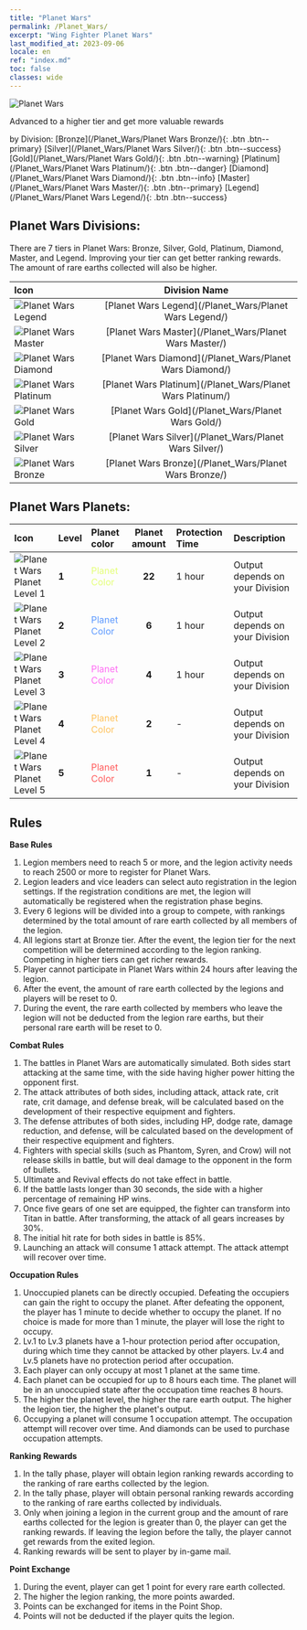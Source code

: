 ```yaml
---
title: "Planet Wars"
permalink: /Planet_Wars/
excerpt: "Wing Fighter Planet Wars"
last_modified_at: 2023-09-06
locale: en
ref: "index.md"
toc: false
classes: wide
---
```



  ![Planet Wars](/images/PlanetWars_header.png)

  Advanced to a higher tier and get more valuable rewards


  by Division:   [Bronze](/Planet_Wars/Planet Wars Bronze/){: .btn .btn--primary}   [Silver](/Planet_Wars/Planet Wars Silver/){: .btn .btn--success}   [Gold](/Planet_Wars/Planet Wars Gold/){: .btn .btn--warning}   [Platinum](/Planet_Wars/Planet Wars Platinum/){: .btn .btn--danger}   [Diamond](/Planet_Wars/Planet Wars Diamond/){: .btn .btn--info}   [Master](/Planet_Wars/Planet Wars Master/){: .btn .btn--primary}   [Legend](/Planet_Wars/Planet Wars Legend/){: .btn .btn--success} 

## Planet Wars Divisions:

  There are 7 tiers in Planet Wars: Bronze, Silver, Gold, Platinum, Diamond, Master, and Legend. Improving your tier can get better ranking rewards. The amount of rare earths collected will also be higher.

  |  Icon | Division Name |
  |:------|:-------------:|
 | ![Planet Wars Legend](/images/planet_wars/Legend_p.png) | [Planet Wars Legend](/Planet_Wars/Planet Wars Legend/) |
 | ![Planet Wars Master](/images/planet_wars/Master_p.png) | [Planet Wars Master](/Planet_Wars/Planet Wars Master/) |
 | ![Planet Wars Diamond](/images/planet_wars/Diamond_p.png) | [Planet Wars Diamond](/Planet_Wars/Planet Wars Diamond/) |
 | ![Planet Wars Platinum](/images/planet_wars/Platinum_p.png) | [Planet Wars Platinum](/Planet_Wars/Planet Wars Platinum/) |
 | ![Planet Wars Gold](/images/planet_wars/Gold_p.png) | [Planet Wars Gold](/Planet_Wars/Planet Wars Gold/) |
 | ![Planet Wars Silver](/images/planet_wars/Silver_p.png) | [Planet Wars Silver](/Planet_Wars/Planet Wars Silver/) |
 | ![Planet Wars Bronze](/images/planet_wars/Bronze_p.png) | [Planet Wars Bronze](/Planet_Wars/Planet Wars Bronze/) |


## Planet Wars Planets:

  |  Icon | Level | Planet color | Planet amount | Protection Time | Description |
  |:------|:------|:-------------|:-------------:|:----------------|:------------|
 | ![Planet Wars Planet Level 1](/images/planet_wars/xqdz_xq_icon1_p.png) | **1** | <span style="color: #E4FF78">Planet Color</span> | **22** | 1 hour | Output depends on your Division  |
 | ![Planet Wars Planet Level 2](/images/planet_wars/xqdz_xq_icon2_p.png) | **2** | <span style="color: #5C99FF">Planet Color</span> | **6** | 1 hour | Output depends on your Division  |
 | ![Planet Wars Planet Level 3](/images/planet_wars/xqdz_xq_icon2_p.png) | **3** | <span style="color: #FF6DF4">Planet Color</span> | **4** | 1 hour | Output depends on your Division  |
 | ![Planet Wars Planet Level 4](/images/planet_wars/xqdz_xq_icon4_p.png) | **4** | <span style="color: #FFC35E">Planet Color</span> | **2** | - | Output depends on your Division  |
 | ![Planet Wars Planet Level 5](/images/planet_wars/xqdz_xq_icon5_p.png) | **5** | <span style="color: #FF5A5A">Planet Color</span> | **1** | - | Output depends on your Division  |


## Rules

  

**Base Rules**


  1. Legion members need to reach 5 or more, and the legion activity needs to reach 2500 or more to register for Planet Wars.<br/>
  2. Legion leaders and vice leaders can select auto registration in the legion settings. If the registration conditions are met, the legion will automatically be registered when the registration phase begins.<br/>
  3. Every 6 legions will be divided into a group to compete, with rankings determined by the total amount of rare earth collected by all members of the legion.<br/>
  4. All legions start at Bronze tier. After the event, the legion tier for the next competition will be determined according to the legion ranking. Competing in higher tiers can get richer rewards.<br/>
  5. Player cannot participate in Planet Wars within 24 hours after leaving the legion.<br/>
  6. After the event, the amount of rare earth collected by the legions and players will be reset to 0.<br/>
  7. During the event, the rare earth collected by members who leave the legion will not be deducted from the legion rare earths, but their personal rare earth will be reset to 0.<br/>


**Combat Rules**


  1. The battles in Planet Wars are automatically simulated. Both sides start attacking at the same time, with the side having higher power hitting the opponent first.<br/>
  2. The attack attributes of both sides, including attack, attack rate, crit rate, crit damage, and defense break, will be calculated based on the development of their respective equipment and fighters. <br/>
  3. The defense attributes of both sides, including HP, dodge rate, damage reduction, and defense, will be calculated based on the development of their respective equipment and fighters.<br/>
  4. Fighters with special skills (such as Phantom, Syren, and Crow) will not release skills in battle, but will deal damage to the opponent in the form of bullets.<br/>
  5. Ultimate and Revival effects do not take effect in battle.<br/>
  6. If the battle lasts longer than 30 seconds, the side with a higher percentage of remaining HP wins.<br/>
  7. Once five gears of one set are equipped, the fighter can transform into Titan in battle. After transforming, the attack of all gears increases by 30%.<br/>
  8. The initial hit rate for both sides in battle is 85%.<br/>
  9. Launching an attack will consume 1 attack attempt. The attack attempt will recover over time.<br/>


**Occupation Rules**


  1. Unoccupied planets can be directly occupied. Defeating the occupiers can gain the right to occupy the planet. After defeating the opponent, the player has 1 minute to decide whether to occupy the planet. If no choice is made for more than 1 minute, the player will lose the right to occupy.<br/>
  2. Lv.1 to Lv.3 planets have a 1-hour protection period after occupation, during which time they cannot be attacked by other players. Lv.4 and Lv.5 planets have no protection period after occupation.<br/>
  3. Each player can only occupy at most 1 planet at the same time.<br/>
  4. Each planet can be occupied for up to 8 hours each time. The planet will be in an unoccupied state after the occupation time reaches 8 hours.<br/>
  5. The higher the planet level, the higher the rare earth output. The higher the legion tier, the higher the planet's output.<br/>
  6. Occupying a planet will consume 1 occupation attempt. The occupation attempt will recover over time. And diamonds can be used to purchase occupation attempts.<br/>


**Ranking Rewards**


  1. In the tally phase, player will obtain legion ranking rewards according to the ranking of rare earths collected by the legion.<br/>
  2. In the tally phase, player will obtain personal ranking rewards according to the ranking of rare earths collected by individuals.<br/>
  3. Only when joining a legion in the current group and the amount of rare earths collected for the legion is greater than 0, the player can get the ranking rewards. If leaving the legion before the tally, the player cannot get rewards from the exited legion.<br/>
  4. Ranking rewards will be sent to player by in-game mail.<br/>


**Point Exchange**


  1. During the event, player can get 1 point for every rare earth collected.<br/>
  2. The higher the legion ranking, the more points awarded.<br/>
  3. Points can be exchanged for items in the Point Shop.<br/>
  4. Points will not be deducted if the player quits the legion.


